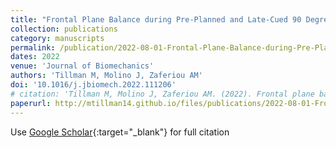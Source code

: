 ```yaml
---
title: "Frontal Plane Balance during Pre-Planned and Late-Cued 90 Degree Turns While Walking"
collection: publications
category: manuscripts
permalink: /publication/2022-08-01-Frontal-Plane-Balance-during-Pre-Planned-and-Late-Cued-90-Degree-Turns-While-Walking
dates: 2022
venue: 'Journal of Biomechanics'
authors: 'Tillman M, Molino J, Zaferiou AM'
doi: '10.1016/j.jbiomech.2022.111206'
# citation: 'Tillman M, Molino J, Zaferiou AM. (2022). Frontal plane balance during pre-planned and late-cued 90 degree turns while walking. Journal of Biomechanics, 141, 111206. https://doi.org/10.1016/j.jbiomech.2022.111206'
paperurl: http://mtillman14.github.io/files/publications/2022-08-01-Frontal-Plane-Balance-during-Pre-Planned-and-Late-Cued-90-Degree-Turns-While-Walking.pdf
---
```

Use [Google Scholar](https://scholar.google.com/scholar?q=Frontal+Plane+Balance+during+Pre+Planned+and+Late+Cued+90+Degree+Turns+While+Walking){:target="_blank"} for full citation